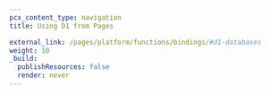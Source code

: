 ```yaml
---
pcx_content_type: navigation
title: Using D1 from Pages 

external_link: /pages/platform/functions/bindings/#d1-databases 
weight: 10
_build:
  publishResources: false
  render: never
---
```

